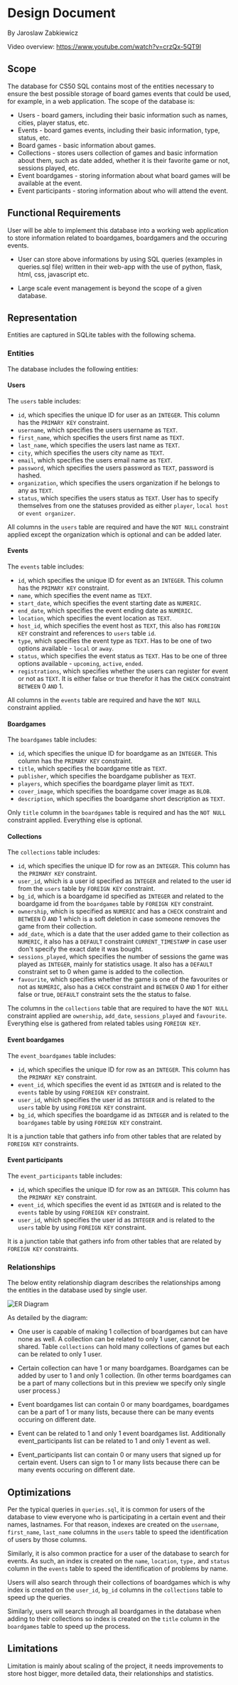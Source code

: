 # Design Document

By Jaroslaw Zabkiewicz

Video overview: <https://www.youtube.com/watch?v=crzQx-5QT9I>

## Scope

The database for CS50 SQL contains most of the entities necessary to ensure the best possible storage of board games events that could be used, for example, in a web application. The scope of the database is:

* Users - board gamers, including their basic information such as names, cities, player status, etc.
* Events - board games events, including their basic information, type, status, etc.
* Board games - basic information about games.
* Collections - stores users collection of games and basic information about them, such as date added, whether it is their favorite game or not, sessions played, etc.
* Event boardgames - storing information about what board games will be available at the event.
* Event participants - storing information about who will attend the event.

## Functional Requirements

User will be able to implement this database into a working web application to store information related to boardgames, boardgamers and the occuring events.

* User can store above informations by using SQL queries (examples in queries.sql file) written in their web-app with the use of python, flask, html, css, javascript etc.

* Large scale event management is beyond the scope of a given database.

## Representation

Entities are captured in SQLite tables with the following schema.

### Entities

The database includes the following entities:

#### Users

The `users` table includes:

* `id`, which specifies the unique ID for user as an `INTEGER`. This column has the `PRIMARY KEY` constraint.
* `username`, which specifies the users username as `TEXT`.
* `first_name`, which specifies the users first name as `TEXT`.
* `last_name`, which specifies the users last name as `TEXT`.
* `city`, which specifies the users city name as `TEXT`.
* `email`, which specifies the users email name as `TEXT`.
* `password`, which specifies the users password as `TEXT`, password is hashed.
* `organization`, which specifies the users organization if he belongs to any as `TEXT`.
* `status`, which specifies the users status as `TEXT`. User has to specify themselves from one the statuses provided as either `player`, `local host` or `event organizer`.

All columns in the `users` table are required and have the `NOT NULL` constraint applied except the organization which is optional and can be added later.

#### Events

The `events` table includes:

* `id`, which specifies the unique ID for event as an `INTEGER`. This column has the `PRIMARY KEY` constraint.
* `name`, which specifies the event name as `TEXT`.
* `start_date`, which specifies the event starting date as `NUMERIC`.
* `end_date`, which specifies the event ending date as `NUMERIC`.
* `location`, which specifies the event location as `TEXT`.
* `host_id`, which specifies the event host as `TEXT`, this also has `FOREIGN KEY` constraint and references to `users` table `id`.
* `type`, which specifies the event type as `TEXT`. Has to be one of two options available - `local` or `away`.
* `status`, which specifies the event status as `TEXT`. Has to be one of three options available - `upcoming`, `active`, `ended`.
* `registrations`, which specifies whether the users can register for event or not as `TEXT`. It is either false or true therefor it has the `CHECK` constraint `BETWEEN` 0 `AND` 1.

All columns in the `events` table are required and have the `NOT NULL` constraint applied.

#### Boardgames

The `boardgames` table includes:

* `id`, which specifies the unique ID for boardgame as an `INTEGER`. This column has the `PRIMARY KEY` constraint.
* `title`, which specifies the boardgame title as `TEXT`.
* `publisher`, which specifies the boardgame publisher as `TEXT`.
* `players`, which specifies the boardgame player limit as `TEXT`.
* `cover_image`, which specifies the boardgame cover image as `BLOB`.
* `description`, which specifies the boardgame short description as `TEXT`.

Only `title` column in the `boardgames` table is required and has the `NOT NULL` constraint applied. Everything else is optional.

#### Collections

The `collections` table includes:

* `id`, which specifies the unique ID for row as an `INTEGER`. This column has the `PRIMARY KEY` constraint.
* `user_id`, which is a user id specified as `INTEGER` and related to the user id from the `users` table by `FOREIGN KEY` constraint.
* `bg_id`, which is a boardgame id specified as `INTEGER` and related to the boardgame id from the `boardgames` table by `FOREIGN KEY` constraint.
* `ownership`, which is specified as `NUMERIC` and has a `CHECK` constraint and `BETWEEN` 0 `AND` 1 which is a soft deletion in case someone removes the game from their collection.
* `add_date`, which is a date that the user added game to their collection as `NUMERIC`, it also has a `DEFAULT` constraint `CURRENT_TIMESTAMP` in case user don't specify the exact date it was bought.
* `sessions_played`, which specifies the number of sessions the game was played as `INTEGER`, mainly for statistics usage. It also has a `DEFAULT` constraint set to 0 when game is added to the collection.
* `favourite`, which specifies whether the game is one of the favourites or not as `NUMERIC`, also has a `CHECK` constraint and `BETWEEN` 0 `AND` 1 for either false or true, `DEFAULT` constraint sets the the status to false.

The columns in the `collections` table that are required to have the `NOT NULL` constraint applied are `ownership`, `add_date`, `sessions_played` and `favourite`. Everything else is gathered from related tables using `FOREIGN KEY`.

#### Event boardgames

The `event_boardgames` table includes:

* `id`, which specifies the unique ID for row as an `INTEGER`. This column has the `PRIMARY KEY` constraint.
* `event_id`, which specifies the event id as `INTEGER` and is related to the `events` table by using `FOREIGN KEY` constraint.
* `user_id`, which specifies the user id as `INTEGER` and is related to the `users` table by using `FOREIGN KEY` constraint.
* `bg_id`, which specifies the boardgame id as `INTEGER` and is related to the `boardgames` table by using `FOREIGN KEY` constraint.

It is a junction table that gathers info from other tables that are related by `FOREIGN KEY` constraints.

#### Event participants

The `event_participants` table includes:

* `id`, which specifies the unique ID for row as an `INTEGER`. This column has the `PRIMARY KEY` constraint.
* `event_id`, which specifies the event id as `INTEGER` and is related to the `events` table by using `FOREIGN KEY` constraint.
* `user_id`, which specifies the user id as `INTEGER` and is related to the `users` table by using `FOREIGN KEY` constraint.

It is a junction table that gathers info from other tables that are related by `FOREIGN KEY` constraints.

### Relationships

The below entity relationship diagram describes the relationships among the entities in the database used by single user.

![ER Diagram](er_diagram.png)

As detailed by the diagram:

* One user is capable of making 1 collection of boardgames but can have none as well. A collection can be related to only 1 user, cannot be shared. Table `collections` can hold many collections of games but each can be related to only 1 user.

* Certain collection can have 1 or many boardgames. Boardgames can be added by user to 1 and only 1 collection. (In other terms boardgames can be a part of many collections but in this preview we specify only single user process.)

* Event boardgames list can contain 0 or many boardgames, boardgames can be a part of 1 or many lists, because there can be many events occuring on different date.

* Event can be related to 1 and only 1 event boardgames list. Additionally event_participants list can be related to 1 and only 1 event as well.

* Event_participants list can contain 0 or many users that signed up for certain event. Users can sign to 1 or many lists because there can be many events occuring on different date.

## Optimizations

Per the typical queries in `queries.sql`, it is common for users of the database to view everyone who is participating in a certain event and their names, lastnames. For that reason, indexes are created on the `username`, `first_name`, `last_name` columns in the `users` table to speed the identification of users by those columns.

Similarly, it is also common practice for a user of the database to search for events. As such, an index is created on the `name`, `location`, `type,` and `status` column in the `events` table to speed the identification of problems by name.

Users will also search through their collections of boardgames which is why index is created on the `user_id`, `bg_id` columns in the `collections` table to speed up the queries.

Similarly, users will search through all boardgames in the database when adding to their collections so index is created on the `title` column in the `boardgames` table to speed up the process.

## Limitations

Limitation is mainly about scaling of the project, it needs improvements to store host bigger, more detailed data, their relationships and statistics.

